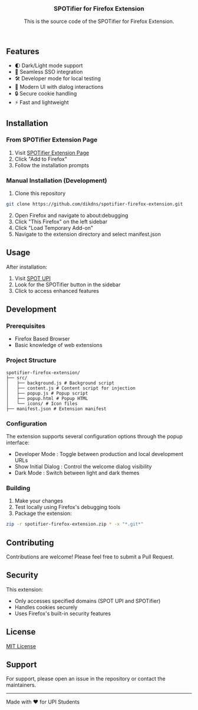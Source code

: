 
<div align="center">
  <br/>
  <h3>SPOTifier for Firefox Extension</h3>
  <p>This is the source code of the SPOTifier for Firefox Extension.</p>
  <br/>
</div>

## Features

- 🌓 Dark/Light mode support
- 🔄 Seamless SSO integration
- 🛠️ Developer mode for local testing
- 🎨 Modern UI with dialog interactions
- 🔒 Secure cookie handling
- ⚡ Fast and lightweight

## Installation

### From SPOTifier Extension Page

1. Visit [SPOTifier Extension Page](https://spotifier-upi.vercel.app/extension)
2. Click "Add to Firefox"
3. Follow the installation prompts

### Manual Installation (Development)

1. Clone this repository

```bash
git clone https://github.com/dikdns/spotifier-firefox-extension.git
```

2. Open Firefox and navigate to about:debugging
3. Click "This Firefox" on the left sidebar
4. Click "Load Temporary Add-on"
5. Navigate to the extension directory and select manifest.json

## Usage

After installation:

1. Visit [SPOT UPI](https://spot.upi.edu/mhs)
2. Look for the SPOTifier button in the sidebar
3. Click to access enhanced features

## Development

### Prerequisites

- Firefox Based Browser
- Basic knowledge of web extensions

### Project Structure

```
spotifier-firefox-extension/
├── src/
│   ├── background.js # Background script
│   ├── content.js # Content script for injection
│   ├── popup.js # Popup script
│   ├── popup.html # Popup HTML
│   └── icons/ # Icon files
├── manifest.json # Extension manifest
```

### Configuration

The extension supports several configuration options through the popup interface:

- Developer Mode : Toggle between production and local development URLs
- Show Initial Dialog : Control the welcome dialog visibility
- Dark Mode : Switch between light and dark themes

### Building

1. Make your changes
2. Test locally using Firefox's debugging tools
3. Package the extension:

```bash
zip -r spotifier-firefox-extension.zip * -x "*.git*"
```

## Contributing

Contributions are welcome! Please feel free to submit a Pull Request.

## Security

This extension:

- Only accesses specified domains (SPOT UPI and SPOTifier)
- Handles cookies securely
- Uses Firefox's built-in security features

## License

[MIT License](/LICENSE)

## Support

For support, please open an issue in the repository or contact the maintainers.

---

Made with ❤️ for UPI Students
